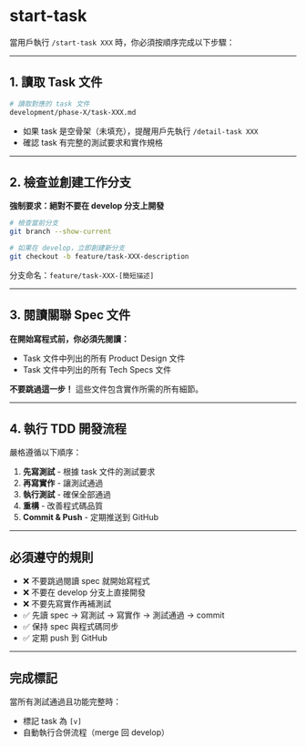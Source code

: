 # start-task

當用戶執行 `/start-task XXX` 時，你必須按順序完成以下步驟：

---

## 1. 讀取 Task 文件

```bash
# 讀取對應的 task 文件
development/phase-X/task-XXX.md
```

- 如果 task 是空骨架（未填充），提醒用戶先執行 `/detail-task XXX`
- 確認 task 有完整的測試要求和實作規格

---

## 2. 檢查並創建工作分支

**強制要求：絕對不要在 develop 分支上開發**

```bash
# 檢查當前分支
git branch --show-current

# 如果在 develop，立即創建新分支
git checkout -b feature/task-XXX-description
```

分支命名：`feature/task-XXX-[簡短描述]`

---

## 3. 閱讀關聯 Spec 文件

**在開始寫程式前，你必須先閱讀：**

- Task 文件中列出的所有 Product Design 文件
- Task 文件中列出的所有 Tech Specs 文件

**不要跳過這一步！** 這些文件包含實作所需的所有細節。

---

## 4. 執行 TDD 開發流程

嚴格遵循以下順序：

1. **先寫測試** - 根據 task 文件的測試要求
2. **再寫實作** - 讓測試通過
3. **執行測試** - 確保全部通過
4. **重構** - 改善程式碼品質
5. **Commit & Push** - 定期推送到 GitHub

---

## 必須遵守的規則

- ❌ 不要跳過閱讀 spec 就開始寫程式
- ❌ 不要在 develop 分支上直接開發
- ❌ 不要先寫實作再補測試
- ✅ 先讀 spec → 寫測試 → 寫實作 → 測試通過 → commit
- ✅ 保持 spec 與程式碼同步
- ✅ 定期 push 到 GitHub

---

## 完成標記

當所有測試通過且功能完整時：
- 標記 task 為 `[v]`
- 自動執行合併流程（merge 回 develop）
